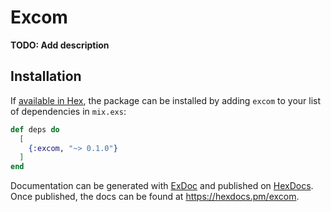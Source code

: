 # Excom

**TODO: Add description**

## Installation

If [available in Hex](https://hex.pm/docs/publish), the package can be installed
by adding `excom` to your list of dependencies in `mix.exs`:

```elixir
def deps do
  [
    {:excom, "~> 0.1.0"}
  ]
end
```

Documentation can be generated with [ExDoc](https://github.com/elixir-lang/ex_doc)
and published on [HexDocs](https://hexdocs.pm). Once published, the docs can
be found at <https://hexdocs.pm/excom>.

